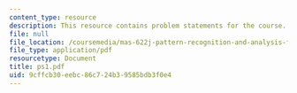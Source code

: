 ```yaml
---
content_type: resource
description: This resource contains problem statements for the course.
file: null
file_location: /coursemedia/mas-622j-pattern-recognition-and-analysis-fall-2006/9cffcb30eebc86c724b39585bdb3f0e4_ps1.pdf
file_type: application/pdf
resourcetype: Document
title: ps1.pdf
uid: 9cffcb30-eebc-86c7-24b3-9585bdb3f0e4
---
```


